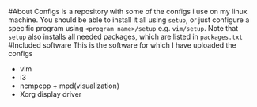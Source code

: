 #About
Configs is a repository with some of the configs i use on my linux machine.
You should be able to install it all using `setup`, or just configure a 
specific program using `<program_name>/setup` e.g. `vim/setup`.
Note that `setup` also installs all needed packages, which
are listed in `packages.txt`
#Included software
This is the software for which I have uploaded the configs
 * vim
 * i3
 * ncmpcpp + mpd(visualization)
 * Xorg display driver
